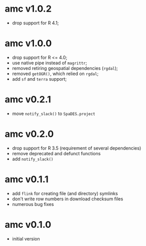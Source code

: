 # amc v1.0.2

- drop support for R 4.1;

# amc v1.0.0

- drop support for R <= 4.0;
- use native pipe instead of `magrittr`;
- removed retiring geospatial dependencies (`rgdal`);
- removed `getOGR()`, which relied on `rgdal`;
- add `sf` and `terra` support;

# amc v0.2.1

- move `notify_slack()` to `SpaDES.project`

# amc v0.2.0

- drop support for R 3.5 (requirement of several dependencies)
- remove deprecated and defunct functions
- add `notify_slack()`

# amc v0.1.1

- add `flink` for creating file (and directory) symlinks
- don't write row numbers in download checksum files
- numerous bug fixes

# amc v0.1.0

- initial version
